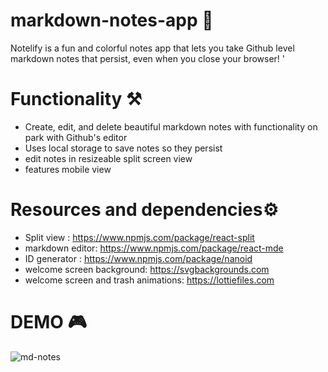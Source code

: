 # markdown-notes-app 📝

Notelify is a fun and colorful notes app that lets you take Github level markdown notes that persist, even when you close your browser! '

# Functionality ⚒️
- Create, edit, and delete beautiful markdown notes with functionality on park with Github's editor
- Uses local storage to save notes so they persist
- edit notes in resizeable split screen view
- features mobile view

# Resources and dependencies⚙️
- Split view : https://www.npmjs.com/package/react-split
- markdown editor: https://www.npmjs.com/package/react-mde
- ID generator : https://www.npmjs.com/package/nanoid
- welcome screen background: https://svgbackgrounds.com   
- welcome screen and trash animations: https://lottiefiles.com

# DEMO 🎮
![md-notes](https://user-images.githubusercontent.com/34838966/184674072-1e0daf89-1450-4baa-939c-7f085829573a.gif)
